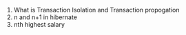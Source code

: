 1. What is Transaction Isolation and Transaction propogation
2. n and n+1 in hibernate
3. nth highest salary
